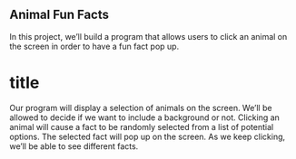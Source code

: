 ## Animal Fun Facts

In this project, we’ll build a program that allows users to click an animal on the screen in order to have a fun fact pop up.

# title

Our program will display a selection of animals on the screen. We’ll be allowed to decide if we want to include a background or not. Clicking an animal will cause a fact to be randomly selected from a list of potential options. The selected fact will pop up on the screen. As we keep clicking, we’ll be able to see different facts.
